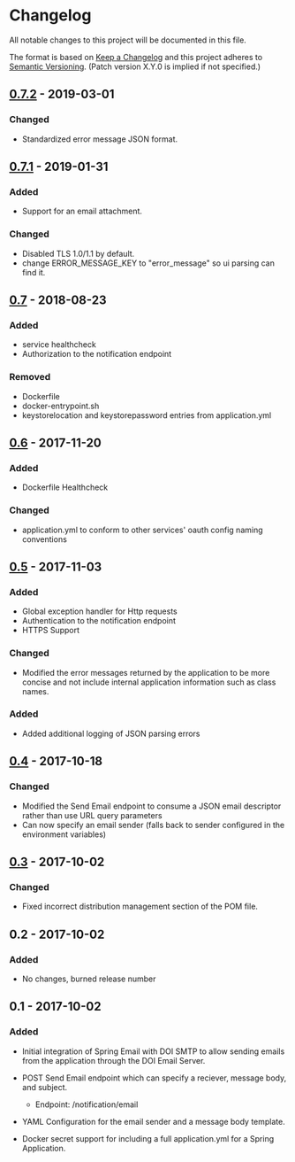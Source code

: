 # Changelog
All notable changes to this project will be documented in this file.

The format is based on [Keep a Changelog](http://keepachangelog.com/en/1.0.0/)
and this project adheres to [Semantic Versioning](http://semver.org/spec/v2.0.0.html). (Patch version X.Y.0 is implied if not specified.)

## [0.7.2] - 2019-03-01
### Changed
- Standardized error message JSON format. 

## [0.7.1] - 2019-01-31
### Added
- Support for an email attachment.
 
### Changed
- Disabled TLS 1.0/1.1 by default. 
- change ERROR_MESSAGE_KEY to "error_message" so ui parsing can find it. 

## [0.7] - 2018-08-23
### Added
- service healthcheck
- Authorization to the notification endpoint

### Removed
- Dockerfile
- docker-entrypoint.sh
- keystorelocation and keystorepassword entries from application.yml

## [0.6] - 2017-11-20
### Added
- Dockerfile Healthcheck

### Changed
- application.yml to conform to other services' oauth config naming conventions

## [0.5] - 2017-11-03
### Added
- Global exception handler for Http requests 
- Authentication to the notification endpoint
- HTTPS Support

### Changed
- Modified the error messages returned by the application to be more concise and not include internal application information such as class names.

### Added
- Added additional logging of JSON parsing errors

## [0.4] - 2017-10-18
### Changed
- Modified the Send Email endpoint to consume a JSON email descriptor rather than use URL query parameters
- Can now specify an email sender (falls back to sender configured in the environment variables)

## [0.3] - 2017-10-02
### Changed
- Fixed incorrect distribution management section of the POM file.

## 0.2 - 2017-10-02
### Added
- No changes, burned release number

## 0.1 - 2017-10-02
### Added
- Initial integration of Spring Email with DOI SMTP to allow sending emails from the application through the DOI Email Server.

- POST Send Email endpoint which can specify a reciever, message body, and subject.
    - Endpoint: /notification/email

- YAML Configuration for the email sender and a message body template.

- Docker secret support for including a full application.yml for a Spring Application.

[Unreleased]: https://github.com/USGS-CIDA/MLR-Notification-Service/compare/mlrNotification-0.7.2...master
[0.7.2]: https://github.com/USGS-CIDA/MLR-Notification-Service/compare/mlrNotification-0.7.1...mlrNotification-0.7.2
[0.7.1]: https://github.com/USGS-CIDA/MLR-Notification-Service/compare/mlrNotification-0.7...mlrNotification-0.7.1
[0.7]: https://github.com/USGS-CIDA/MLR-Notification-Service/compare/mlrNotification-0.6...mlrNotification-0.7
[0.6]: https://github.com/USGS-CIDA/MLR-Notification-Service/compare/mlrNotification-0.5...mlrNotification-0.6
[0.5]: https://github.com/USGS-CIDA/MLR-Notification-Service/compare/mlrNotification-0.4...mlrNotification-0.5
[0.4]: https://github.com/USGS-CIDA/MLR-Notification-Service/compare/mlrNotification-0.3...mlrNotification-0.4
[0.3]: https://github.com/USGS-CIDA/MLR-Notification-Service/compare/mlrNotification-0.1...mlrNotification-0.3
 
